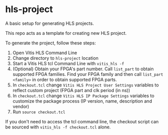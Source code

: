 # hls-project
A basic setup for generating HLS projects.

This repo acts as a template for creating new HLS project.

To generate the project, follow these steps:
1. Open Vitis HLS Command Line
2. Change directory to `hls-project` location
3. Start a Vitis HLS tcl Command Line with `vitis_hls -f`
4. (Optional) Obtain your FPGA's part number. Call `list_part` to obtain supported FPGA families. Find your FPGA family and then call `list_part <family>` in order to obtain supported FPGA parts.
5. In `checkout.tcl` change `Vitis HLS Project User Settings` variables to reflect custom project (FPGA part and clk period (in ns))
6. In `checkout.tcl` change `Vitis HLS IP Package Settings` variables to customize the package process (IP version, name, description and vendor)
7. Run `source checkout.tcl`

If you don't need to access the tcl command line, the checkout script can be sourced with `vitis_hls -f checkout.tcl` alone.
